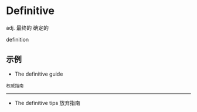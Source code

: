 # Definitive

adj. 最终的 确定的

definition

## 示例

* The definitive guide

```plain
权威指南
```

---

* The definitive tips
  放弃指南